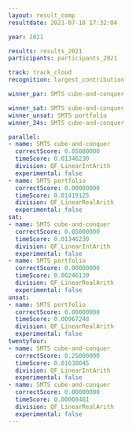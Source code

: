 ```yaml
---
layout: result_comp
resultdate: 2021-07-18 17:32:04

year: 2021

results: results_2021
participants: participants_2021

track: track_cloud
recognition: largest_contribution

winner_par: SMTS cube-and-conquer

winner_sat: SMTS cube-and-conquer
winner_unsat: SMTS portfolio
winner_24s: SMTS cube-and-conquer

parallel:
- name: SMTS cube-and-conquer
  correctScore: 0.05000000
  timeScore: 0.01346230
  division: QF_LinearIntArith
  experimental: false
- name: SMTS portfolio
  correctScore: 0.00000000
  timeScore: 0.01419125
  division: QF_LinearRealArith
  experimental: false
sat:
- name: SMTS cube-and-conquer
  correctScore: 0.05000000
  timeScore: 0.01346230
  division: QF_LinearIntArith
  experimental: false
- name: SMTS portfolio
  correctScore: 0.00000000
  timeScore: 0.00246139
  division: QF_LinearRealArith
  experimental: false
unsat:
- name: SMTS portfolio
  correctScore: 0.00000000
  timeScore: 0.00967248
  division: QF_LinearRealArith
  experimental: false
twentyfour:
- name: SMTS cube-and-conquer
  correctScore: 0.25000000
  timeScore: 0.01638045
  division: QF_LinearIntArith
  experimental: false
- name: SMTS cube-and-conquer
  correctScore: 0.00000000
  timeScore: 0.00008481
  division: QF_LinearRealArith
  experimental: false
---
```

